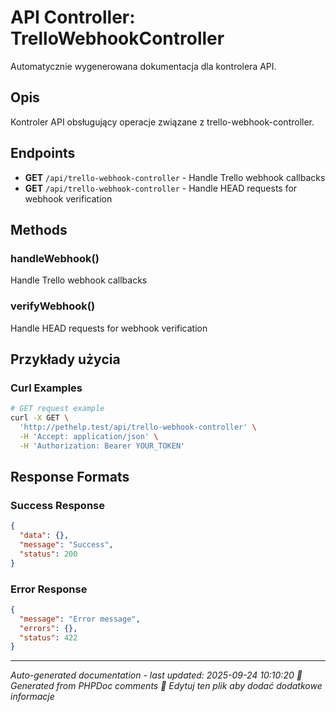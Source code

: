 # API Controller: TrelloWebhookController

Automatycznie wygenerowana dokumentacja dla kontrolera API.

## Opis
Kontroler API obsługujący operacje związane z trello-webhook-controller.





## Endpoints

- **GET** `/api/trello-webhook-controller` - Handle Trello webhook callbacks
- **GET** `/api/trello-webhook-controller` - Handle HEAD requests for webhook verification

## Methods

### handleWebhook()
Handle Trello webhook callbacks


### verifyWebhook()
Handle HEAD requests for webhook verification



## Przykłady użycia

### Curl Examples
```bash
# GET request example
curl -X GET \
  'http://pethelp.test/api/trello-webhook-controller' \
  -H 'Accept: application/json' \
  -H 'Authorization: Bearer YOUR_TOKEN'
```

## Response Formats

### Success Response
```json
{
  "data": {},
  "message": "Success",
  "status": 200
}
```

### Error Response
```json
{
  "message": "Error message",
  "errors": {},
  "status": 422
}
```

---
*Auto-generated documentation - last updated: 2025-09-24 10:10:20*
*🤖 Generated from PHPDoc comments*
*📝 Edytuj ten plik aby dodać dodatkowe informacje*